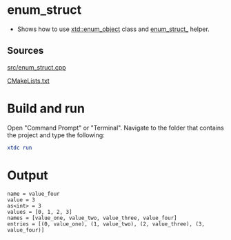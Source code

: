 # enum_struct

* Shows how to use [xtd::enum_object](https://codedocs.xyz/gammasoft71/xtd/classxtd_1_1enum__object.html) class and [enum_struct_](https://codedocs.xyz/gammasoft71/xtd/group__keywords.html#ga85a4f5366ae461ca1e20872d39a0b440) helper.


## Sources

[src/enum_struct.cpp](src/enum_struct.cpp)

[CMakeLists.txt](CMakeLists.txt)

# Build and run

Open "Command Prompt" or "Terminal". Navigate to the folder that contains the project and type the following:

```cmake
xtdc run
```

# Output

```
name = value_four
value = 3
as<int> = 3
values = [0, 1, 2, 3]
names = [value_one, value_two, value_three, value_four]
entries = [(0, value_one), (1, value_two), (2, value_three), (3, value_four)]
```
